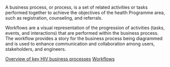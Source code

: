 A business process, or process, is a set of related activities or tasks performed together to achieve the objectives of the health Programme area, such as registration, counseling, and referrals. 

Workflows are a visual representation of the progression of activities (tasks, events, and interactions) that are performed within the business process. The workflow provides a story for the business process being diagrammed and is used to enhance communication and collaboration among users, stakeholders, and engineers.


[Overview of key HIV business processes](overview-of-key-hiv-business-processes.html)
[Workflows](workflows.html)